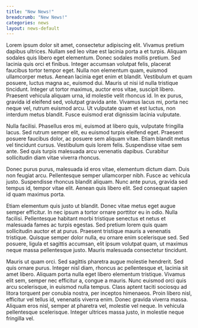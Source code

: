 ```yaml
---
title: "New News!"
breadcrumb: "New News!"
categories: news
layout: news-default
---
```




Lorem ipsum dolor sit amet, consectetur adipiscing elit. Vivamus pretium dapibus ultrices. Nullam sed leo vitae est lacinia porta a et turpis. Aliquam sodales quis libero eget elementum. Donec sodales mollis pretium. Sed lacinia quis orci et finibus. Integer accumsan volutpat felis, placerat faucibus tortor tempor eget. Nulla non elementum quam, euismod ullamcorper metus. Aenean lacinia eget enim et blandit. Vestibulum et quam posuere, luctus magna ac, euismod dui. Mauris ut nisi id nulla tristique tincidunt. Integer ut tortor maximus, auctor eros vitae, suscipit libero. Praesent vehicula aliquam urna, id molestie velit rhoncus id. In ex purus, gravida id eleifend sed, volutpat gravida ante. Vivamus lacus mi, porta nec neque vel, rutrum euismod arcu. Ut vulputate quam et est luctus, non interdum metus blandit. Fusce euismod erat dignissim lacinia vulputate.

Nulla facilisi. Phasellus eros mi, euismod at libero quis, vulputate fringilla lacus. Sed rutrum semper elit, eu euismod turpis eleifend eget. Praesent posuere faucibus dolor, ac posuere sem aliquam vitae. Etiam blandit metus vel tincidunt cursus. Vestibulum quis lorem felis. Suspendisse vitae sem ante. Sed quis turpis malesuada arcu venenatis dapibus. Curabitur sollicitudin diam vitae viverra rhoncus.

Donec purus purus, malesuada id eros vitae, elementum dictum diam. Duis non feugiat arcu. Pellentesque semper ullamcorper nibh. Fusce ac vehicula justo. Suspendisse rhoncus blandit aliquam. Nunc ante purus, gravida sed tempus id, tempor vitae elit. Aenean quis libero elit. Sed consequat sapien id quam maximus porta.

Etiam elementum quis justo ut blandit. Donec vitae metus eget augue semper efficitur. In nec ipsum a tortor ornare porttitor eu in odio. Nulla facilisi. Pellentesque habitant morbi tristique senectus et netus et malesuada fames ac turpis egestas. Sed pretium lorem quis quam sollicitudin auctor et at purus. Praesent tristique mauris a venenatis tristique. Quisque semper dolor nulla, eu ornare enim scelerisque sed. Sed posuere, ligula et sagittis accumsan, elit ipsum volutpat quam, ut maximus neque massa pellentesque justo. Mauris malesuada consectetur tincidunt.

Mauris ut quam orci. Sed sagittis pharetra augue molestie hendrerit. Sed quis ornare purus. Integer nisl diam, rhoncus ac pellentesque et, lacinia sit amet libero. Aliquam porta nulla eget libero elementum tristique. Vivamus elit sem, semper nec efficitur a, congue a mauris. Nunc euismod orci quis arcu scelerisque, in euismod nulla tempus. Class aptent taciti sociosqu ad litora torquent per conubia nostra, per inceptos himenaeos. Proin libero nisl, efficitur vel tellus id, venenatis viverra enim. Donec gravida viverra massa. Aliquam eros nisl, semper at pharetra vel, molestie vel neque. In vehicula pellentesque scelerisque. Integer ultrices massa justo, in molestie neque fringilla vel.

